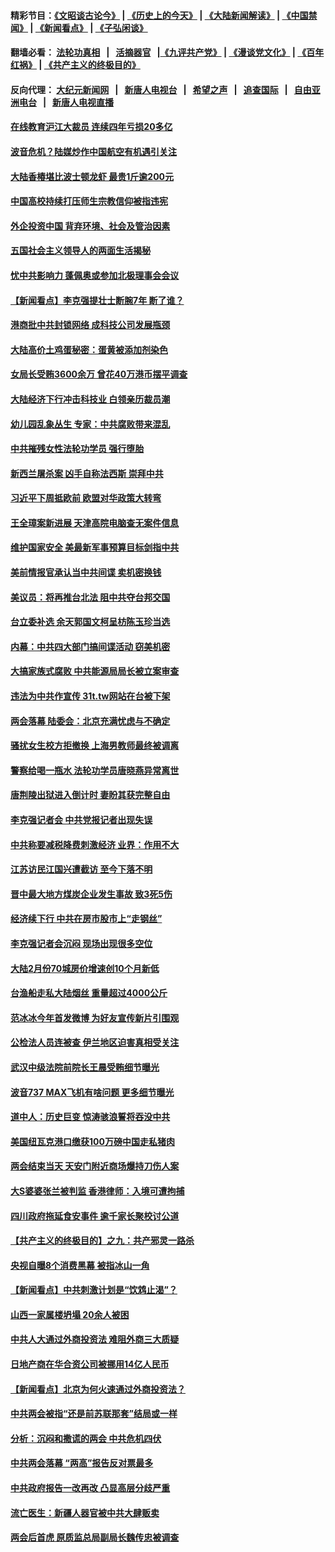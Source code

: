 #### 精彩节目：[《文昭谈古论今》](http://134.209.198.168/wenzhao) | [《历史上的今天》](http://134.209.198.168/today-in-history) | [《大陆新闻解读》](http://134.209.198.168/ntdtv-comedy) | [《中国禁闻》](http://134.209.198.168/ntdtv-news) | [《新闻看点》](http://134.209.198.168/news-insight) | [《子弘闲谈》](http://134.209.198.168/zihongxiantan/) 

 #### 翻墙必看： [法轮功真相](http://134.209.198.168:10000/videos/truth.html) &nbsp;&nbsp;|&nbsp;&nbsp; [活摘器官](http://134.209.198.168:10000/videos/res/Organs/) &nbsp;&nbsp;|[《九评共产党》](http://134.209.198.168:10000/videos/jiuping) | [《漫谈党文化》](http://134.209.198.168:10000/videos/mtdwh) | [《百年红祸》](http://134.209.198.168:10000/videos/bnhh) | [《共产主义的终极目的》](http://134.209.198.168:10000/videos/res/zjmd) 

 #### 反向代理： [大纪元新闻网](http://134.209.198.168:10080/) &nbsp;&nbsp;|&nbsp;&nbsp; [新唐人电视台](http://134.209.198.168:8000/) &nbsp;&nbsp;|&nbsp;&nbsp; [希望之声](http://134.209.198.168:8200/) &nbsp;&nbsp;|&nbsp;&nbsp; [追查国际](http://134.209.198.168:10010/) &nbsp;&nbsp;|&nbsp;&nbsp; [自由亚洲电台](http://134.209.198.168:9800/) &nbsp;&nbsp;|&nbsp;&nbsp; [新唐人电视直播](http://134.209.198.168/) 


#### [在线教育沪江大裁员 连续四年亏损20多亿](../pages/nsc413/n11118808.md?t=03170636) 

#### [波音危机？陆媒炒作中国航空有机遇引关注](../pages/nsc413/n11118507.md?t=03170636) 

#### [大陆香椿堪比波士顿龙虾 最贵1斤逾200元](../pages/nsc413/n11118568.md?t=03170636) 

#### [中国高校持续打压师生宗教信仰被指违宪](../pages/nsc413/n11118576.md?t=03170636) 

#### [外企投资中国 背弃环境、社会及管治因素](../pages/nsc413/n11118567.md?t=03170636) 

#### [五国社会主义领导人的两面生活揭秘](../pages/nsc413/n11117207.md?t=03170636) 

#### [忧中共影响力 蓬佩奥或参加北极理事会会议](../pages/nsc413/n11118513.md?t=03170636) 

#### [【新闻看点】李克强提壮士断腕7年 断了谁？](../pages/nsc413/n11118349.md?t=03170636) 

#### [港商批中共封锁网络 成科技公司发展瓶颈](../pages/nsc413/n11118359.md?t=03170636) 

#### [大陆高价土鸡蛋秘密：蛋黄被添加剂染色](../pages/nsc413/n11118538.md?t=03170636) 

#### [女局长受贿3600余万 曾花40万港币摆平调查](../pages/nsc413/n11118505.md?t=03170636) 

#### [大陆经济下行冲击科技业 白领亲历裁员潮](../pages/nsc413/n11118308.md?t=03170636) 

#### [幼儿园乱象丛生 专家：中共腐败带来混乱](../pages/nsc413/n11118329.md?t=03170636) 

#### [中共摧残女性法轮功学员 强行堕胎](../pages/nsc413/n11116154.md?t=03170636) 

#### [新西兰屠杀案 凶手自称法西斯 崇拜中共](../pages/nsc413/n11118150.md?t=03170636) 

#### [习近平下周抵欧前 欧盟对华政策大转弯](../pages/nsc413/n11118309.md?t=03170636) 

#### [王全璋案新进展 天津高院电脑查无案件信息](../pages/nsc413/n11118135.md?t=03170636) 

#### [维护国家安全 美最新军事预算目标剑指中共](../pages/nsc413/n11118290.md?t=03170636) 

#### [美前情报官承认当中共间谍 卖机密换钱](../pages/nsc413/n11118166.md?t=03170636) 

#### [美议员：将再推台北法 阻中共夺台邦交国](../pages/nsc413/n11118238.md?t=03170636) 


#### [台立委补选 余天郭国文柯呈枋陈玉珍当选](../pages/nsc413/n11118085.md?t=03170636) 

#### [内幕：中共四大部门搞间谍活动 窃美机密](../pages/nsc413/n11117320.md?t=03170636) 

#### [大搞家族式腐败 中共能源局局长被立案审查](../pages/nsc413/n11118049.md?t=03170636) 

#### [违法为中共作宣传 31t.tw网站在台被下架](../pages/nsc413/n11117974.md?t=03170636) 

#### [两会落幕 陆委会：北京充满忧虑与不确定](../pages/nsc413/n11118000.md?t=03170636) 

#### [骚扰女生校方拒撤换 上海男教师最终被调离](../pages/nsc413/n11117838.md?t=03170636) 

#### [警察给喝一瓶水 法轮功学员唐晓燕异常离世](../pages/nsc413/n11115624.md?t=03170636) 

#### [唐荆陵出狱进入倒计时 妻盼其获完整自由](../pages/nsc413/n11115705.md?t=03170636) 

#### [李克强记者会 中共党报记者出现失误](../pages/nsc413/n11117742.md?t=03170636) 

#### [中共称要减税降费刺激经济 业界：作用不大](../pages/nsc413/n11117605.md?t=03170636) 

#### [江苏访民江国兴遭截访 至今下落不明](../pages/nsc413/n11117710.md?t=03170636) 

#### [晋中最大地方煤炭企业发生事故 致3死5伤](../pages/nsc413/n11117730.md?t=03170636) 

#### [经济续下行 中共在房市股市上“走钢丝”](../pages/nsc413/n11117205.md?t=03170636) 

#### [李克强记者会沉闷 现场出现很多空位](../pages/nsc413/n11117490.md?t=03170636) 

#### [大陆2月份70城房价增速创10个月新低](../pages/nsc413/n11117276.md?t=03170636) 

#### [台渔船走私大陆烟丝 重量超过4000公斤](../pages/nsc413/n11117455.md?t=03170636) 

#### [范冰冰今年首发微博 为好友宣传新片引围观](../pages/nsc413/n11117033.md?t=03170636) 

#### [公检法人员连被查 伊兰地区迫害真相受关注](../pages/nsc413/n11117345.md?t=03170636) 

#### [武汉中级法院前院长王晨受贿细节曝光](../pages/nsc413/n11116865.md?t=03170636) 

#### [波音737 MAX飞机有啥问题 更多细节曝光](../pages/nsc413/n11117173.md?t=03170636) 

#### [道中人：历史巨变 惊涛骇浪誓将吞没中共](../pages/nsc413/n11116831.md?t=03170636) 

#### [美国纽瓦克港口缴获100万磅中国走私猪肉](../pages/nsc413/n11117006.md?t=03170636) 

#### [两会结束当天 天安门附近商场爆持刀伤人案](../pages/nsc413/n11116957.md?t=03170636) 

#### [大S婆婆张兰被判监 香港律师：入境可遭拘捕](../pages/nsc413/n11114268.md?t=03170636) 

#### [四川政府拖延食安事件 逾千家长聚校讨公道](../pages/nsc413/n11117021.md?t=03170636) 

#### [【共产主义的终极目的】之九：共产邪灵一路杀](../pages/nsc413/n11114139.md?t=03170636) 

#### [央视自曝8个消费黑幕 被指冰山一角](../pages/nsc413/n11116872.md?t=03170636) 

#### [【新闻看点】中共刺激计划是“饮鸩止渴”？](../pages/nsc413/n11116689.md?t=03170636) 

#### [山西一家属楼坍塌 20余人被困](../pages/nsc413/n11116897.md?t=03170636) 

#### [中共人大通过外商投资法 难阻外商三大质疑](../pages/nsc413/n11116492.md?t=03170636) 

#### [日地产商在华合资公司被挪用14亿人民币](../pages/nsc413/n11116842.md?t=03170636) 

#### [【新闻看点】北京为何火速通过外商投资法？](../pages/nsc413/n11116196.md?t=03170636) 

#### [中共两会被指“还是前苏联那套”结局或一样](../pages/nsc413/n11116424.md?t=03170636) 

#### [分析：沉闷和撒谎的两会 中共危机四伏](../pages/nsc413/n11116375.md?t=03170636) 

#### [中共两会落幕 “两高”报告反对票最多](../pages/nsc413/n11116813.md?t=03170636) 

#### [中共政府报告一改再改 凸显高层分歧严重](../pages/nsc413/n11116386.md?t=03170636) 

#### [流亡医生：新疆人器官被中共大肆贩卖](../pages/nsc413/n11116696.md?t=03170636) 

#### [两会后首虎 原质监总局副局长魏传忠被调查](../pages/nsc413/n11116411.md?t=03170636) 

